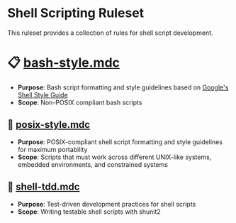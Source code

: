 # Shell Scripting Ruleset

This ruleset provides a collection of rules for shell script development.

# 📋 [bash-style.mdc](./bash-style.mdc)
- **Purpose**: Bash script formatting and style guidelines based on [Google's Shell Style Guide](https://google.github.io/styleguide/shellguide.html)
- **Scope**: Non-POSIX compliant bash scripts

## 🐚 [posix-style.mdc](./posix-style.mdc)
- **Purpose**: POSIX-compliant shell script formatting and style guidelines for maximum portability
- **Scope**: Scripts that must work across different UNIX-like systems, embedded environments, and constrained systems

## 🧪 [shell-tdd.mdc](./shell-tdd.mdc)
- **Purpose**: Test-driven development practices for shell scripts  
- **Scope**: Writing testable shell scripts with shunit2
